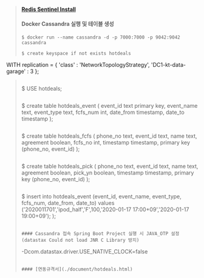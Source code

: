 > #### [Redis Sentinel Install](./document/redis_sentinel_install.md)
>
> #### Docker Cassandra 실행 및 테이블 생성
> ```
> $ docker run --name cassandra -d -p 7000:7000 -p 9042:9042 cassandra
> ```
> ```
> $ create keyspace if not exists hotdeals
WITH replication = {
'class' : 'NetworkTopologyStrategy',
'DC1-kt-data-garage' : 3
};
> ```
> ```
> $ USE hotdeals;
> ```
> ```
> $ create table hotdeals_event (
  event_id    text primary key,
  event_name  text,
  event_type  text,
  fcfs_num    int,
  date_from   timestamp,
  date_to     timestamp
);
> ```
> ```
> $ create table hotdeals_fcfs (
  phone_no    text,
  event_id    text,
  name        text,
  agreement   boolean,
  fcfs_no     int,
  timestamp   timestamp,
  primary key (phone_no, event_id)
);
> ```
> ```
> $ create table hotdeals_pick (
  phone_no    text,
  event_id    text,
  name        text,
  agreement   boolean,
  pick_yn     boolean,
  timestamp   timestamp,
  primary key (phone_no, event_id)
);
> ```
> ```
> $ insert into hotdeals_event (event_id, event_name, event_type, fcfs_num, date_from, date_to)
values ('2020011701','ipod_half','F',100,'2020-01-17 17:00+09','2020-01-17 19:00+09');
);
> ```
>
> #### Cassandra 접속 Spring Boot Project 실행 시 JAVA_OTP 설정 (datastax Could not load JNR C Library 방지)
> ```
> -Dcom.datastax.driver.USE_NATIVE_CLOCK=false
> ```
>
> #### [연동규격서](./document/hotdeals.html)